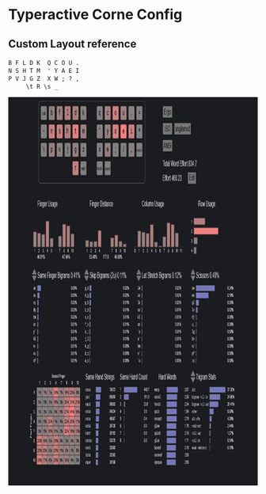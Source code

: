 # Typeractive Corne Config

## Custom Layout reference

```text
B F L D K  Q C O U .
N S H T M  ' Y A E I
P V J G Z  X W ; ? ,
     \t R \s _
```

<img width="1039" height="785" alt="image" src="cyanophage.png" />
